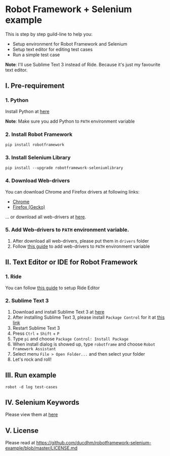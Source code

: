 # Robot Framework + Selenium example
This is step by step guild-line to help you:
 * Setup environment for Robot Framework and Selenium
 * Setup text editor for editing test cases
 * Run a simple test case

**Note**: I'll use Sublime Text 3 instead of Ride. Because it's just my favourite text editor.  

## I. Pre-requirement
### 1. Python
Install Python at [here](https://www.python.org/downloads/)

**Note**: Make sure you add Python to `PATH` environment variable 

### 2. Install Robot Framework
```
pip install robotframework
```


### 3. Install Selenium Library
```
pip install --upgrade robotframework-seleniumlibrary
```

### 4. Download Web-drivers

You can download Chrome and Firefox drivers at following links:
 * [Chrome](https://sites.google.com/a/chromium.org/chromedriver/downloads)
 * [Firefox (Gecko)](https://github.com/mozilla/geckodriver/releases)

... or download all web-drivers at [here](https://seleniumhq.github.io/selenium/docs/api/py/index.html#drivers).

### 5. Add Web-drivers to `PATH` environment variable.
 1. After download all web-drivers, please put them in `drivers` folder
 2. Follow [this guide](https://www.java.com/en/download/help/path.xml) to add web-drivers to `PATH` environment variable
 
## II. Text Editor or IDE for Robot Framework
### 1. Ride
You can follow [this guide](https://github.com/robotframework/RIDE/wiki) to setup Ride Editor

### 2. Sublime Text 3
 1. Download and install Sublime Text 3 at [here](https://www.sublimetext.com/3)
 2. After installing Sublime Text 3, please install `Package Control` for it at [this link](https://packagecontrol.io/installation)
 3. Restart Sublime Text 3
 4. Press `Ctrl` + `Shift` + `P`
 5. Type `pi` and choose `Package Control: Install Package`
 6. When install dialog is showed up, type `robotframe` and choose `Robot Framework Assistant`
 7. Select menu `File > Open Folder...` and then select your folder
 8. Let's rock and roll!

## III. Run example
```
robot -d log test-cases
```

## IV. Selenium Keywords
Please view them at [here](http://robotframework.org/SeleniumLibrary/SeleniumLibrary.html#Create%20Webdriver)

## V. License
Please read at https://github.com/ducdhm/robotframework-selenium-example/blob/master/LICENSE.md
